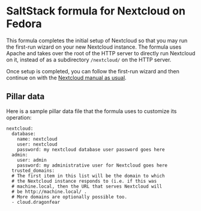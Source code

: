 # SaltStack formula for Nextcloud on Fedora

This formula completes the initial setup of Nextcloud so that you may run the
first-run wizard on your new Nextcloud instance.  The formula uses Apache and
takes over the root of the HTTP server to directly run Nextcloud on it,
instead of as a subdirectory `/nextcloud/` on the HTTP server.

Once setup is completed, you can follow the first-run wizard and then continue
on with the [Nextcloud manual as usual](https://docs.nextcloud.com/server/latest/admin_manual/configuration_server/index.html).

## Pillar data

Here is a sample pillar data file that the formula uses to customize its
operation:

```
nextcloud:
  database:
    name: nextcloud
    user: nextcloud
    password: my nextcloud database user password goes here
  admin:
    user: admin
    password: my administrative user for Nextcloud goes here
  trusted_domains:
  # The first item in this list will be the domain to which
  # the Nextcloud instance responds to (i.e. if this was
  # machine.local, then the URL that serves Nextcloud will 
  # be http://machine.local/ .
  # More domains are optionally possible too.
  - cloud.dragonfear
```
